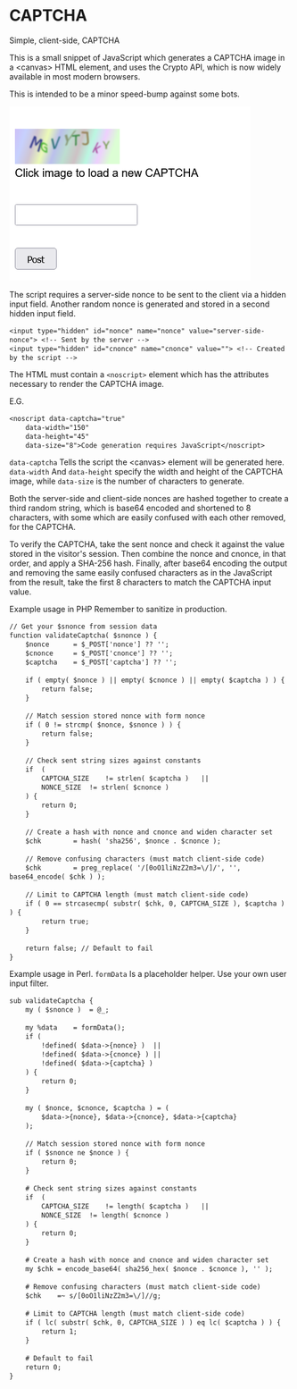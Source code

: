 # CAPTCHA
Simple, client-side, CAPTCHA

This is a small snippet of JavaScript which generates a CAPTCHA image in a \<canvas\> HTML element, and uses the Crypto API, which is now widely available in most modern browsers. 

This is intended to be a minor speed-bump against some bots.

![captcha-form](https://raw.githubusercontent.com/cypnk/CAPTCHA/refs/heads/main/captcha-form.png)

The script requires a server-side nonce to be sent to the client via a hidden input field. Another random nonce is generated and stored in a second hidden input field.
```
<input type="hidden" id="nonce" name="nonce" value="server-side-nonce"> <!-- Sent by the server -->
<input type="hidden" id="cnonce" name="cnonce" value=""> <!-- Created by the script -->
```
The HTML must contain a ```<noscript>``` element which has the attributes necessary to render the CAPTCHA image.

E.G.
```
<noscript data-captcha="true" 
	data-width="150" 
	data-height="45"
	data-size="8">Code generation requires JavaScript</noscript>
```

```data-captcha``` Tells the script the \<canvas\> element will be generated here. ```data-width``` And ```data-height``` specify the width and height of the CAPTCHA image, while ```data-size``` is the number of characters to generate.

Both the server-side and client-side nonces are hashed together to create a third random string, which is base64 encoded and shortened to 8 characters, with some which are easily confused with each other removed, for the CAPTCHA.

To verify the CAPTCHA, take the sent nonce and check it against the value stored in the visitor's session. Then combine the nonce and cnonce, in that order, and apply a SHA-256 hash. Finally, after base64 encoding the output and removing the same easily confused characters as in the JavaScript from the result, take the first 8 characters to match the CAPTCHA input value. 

Example usage in PHP Remember to sanitize in production.
```
// Get your $snonce from session data
function validateCaptcha( $snonce ) {
	$nonce		= $_POST['nonce'] ?? '';
	$cnonce		= $_POST['cnonce'] ?? '';
	$captcha	= $_POST['captcha'] ?? '';
	
	if ( empty( $nonce ) || empty( $cnonce ) || empty( $captcha ) ) {
		return false;
	}
	
	// Match session stored nonce with form nonce
	if ( 0 != strcmp( $nonce, $snonce ) ) {
		return false;
	}
	
	// Check sent string sizes against constants
	if  ( 
		CAPTCHA_SIZE	!= strlen( $captcha )	|| 
		NONCE_SIZE	!= strlen( $cnonce ) 
	) {
		return 0;
	}
	
	// Create a hash with nonce and cnonce and widen character set
	$chk		= hash( 'sha256', $nonce . $cnonce );
	
	// Remove confusing characters (must match client-side code)
	$chk		= preg_replace( '/[0oO1liNzZ2m3=\/]/', '', base64_encode( $chk ) );
	
	// Limit to CAPTCHA length (must match client-side code)
	if ( 0 == strcasecmp( substr( $chk, 0, CAPTCHA_SIZE ), $captcha ) ) {
		return true;
	}
	
	return false; // Default to fail
}
```
Example usage in Perl. ```formData``` Is a placeholder helper. Use your own user input filter.

```
sub validateCaptcha {
	my ( $snonce )	= @_;
	
	my %data	= formData();
	if ( 
		!defined( $data->{nonce} )	|| 
		!defined( $data->{cnonce} )	|| 
		!defined( $data->{captcha} )
	) {
		return 0;
	}
	
	my ( $nonce, $cnonce, $captcha ) = ( 
		$data->{nonce}, $data->{cnonce}, $data->{captcha} 
	);
	
	// Match session stored nonce with form nonce
	if ( $snonce ne $nonce ) {
		return 0;
	}
	
	# Check sent string sizes against constants
	if  ( 
		CAPTCHA_SIZE	!= length( $captcha )	|| 
		NONCE_SIZE	!= length( $cnonce ) 
	) {
		return 0;
	}
	
	# Create a hash with nonce and cnonce and widen character set
	my $chk	= encode_base64( sha256_hex( $nonce . $cnonce ), '' );
	
	# Remove confusing characters (must match client-side code)
	$chk	=~ s/[0oO1liNzZ2m3=\/]//g;
	
	# Limit to CAPTCHA length (must match client-side code)
	if ( lc( substr( $chk, 0, CAPTCHA_SIZE ) ) eq lc( $captcha ) ) {
		return 1;
	}
	
	# Default to fail
	return 0;
}
```
